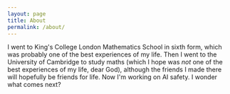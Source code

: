 ```yaml
---
layout: page
title: About
permalink: /about/
---
```

I went to King's College London Mathematics School in sixth form, which was probably one of the best experiences of my life. Then I went to the University of Cambridge to study maths (which I hope was *not* one of the best experiences of my life, dear God), although the friends I made there will hopefully be friends for life. Now I'm working on AI safety. I wonder what comes next?